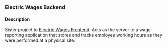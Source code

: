 ### Electric Wages Backend

#### Description

Sister project to [Electric Wages Frontend](https://github.com/gonzur/electric-wages-fe). Acts as the server to a wage
reporting application that stores and tracks employee working hours as they were performed at a physical site. 